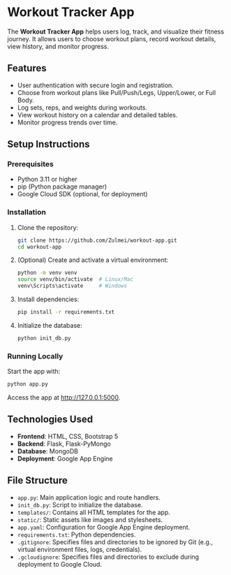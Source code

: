 # Workout Tracker App

The **Workout Tracker App** helps users log, track, and visualize their fitness journey. 
It allows users to choose workout plans, record workout details, view history, and monitor progress.

## Features
- User authentication with secure login and registration.
- Choose from workout plans like Pull/Push/Legs, Upper/Lower, or Full Body.
- Log sets, reps, and weights during workouts.
- View workout history on a calendar and detailed tables.
- Monitor progress trends over time.

## Setup Instructions

### Prerequisites
- Python 3.11 or higher
- pip (Python package manager)
- Google Cloud SDK (optional, for deployment)

### Installation
1. Clone the repository:
   ```bash
   git clone https://github.com/Zulmei/workout-app.git
   cd workout-app
2. (Optional) Create and activate a virtual environment:
   ```bash
   python -m venv venv
   source venv/bin/activate  # Linux/Mac
   venv\Scripts\activate     # Windows
3. Install dependencies:
   ```bash
   pip install -r requirements.txt
4. Initialize the database:
   ```bash
   python init_db.py
### Running Locally
Start the app with:
```bash
python app.py
```
Access the app at http://127.0.0.1:5000.


## Technologies Used
- **Frontend**: HTML, CSS, Bootstrap 5
- **Backend**: Flask, Flask-PyMongo
- **Database**: MongoDB
- **Deployment**: Google App Engine

## File Structure
- `app.py`: Main application logic and route handlers.
- `init_db.py`: Script to initialize the database.
- `templates/`: Contains all HTML templates for the app.
- `static/`: Static assets like images and stylesheets.
- `app.yaml`: Configuration for Google App Engine deployment.
- `requirements.txt`: Python dependencies.
- `.gitignore`: Specifies files and directories to be ignored by Git (e.g., virtual environment files, logs, credentials).
- `.gcloudignore`: Specifies files and directories to exclude during deployment to Google Cloud.


